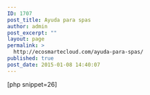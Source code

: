 ```yaml
---
ID: 1707
post_title: Ayuda para spas
author: admin
post_excerpt: ""
layout: page
permalink: >
  http://ecosmartecloud.com/ayuda-para-spas/
published: true
post_date: 2015-01-08 14:40:07
---
```

[php snippet=26]&nbsp;